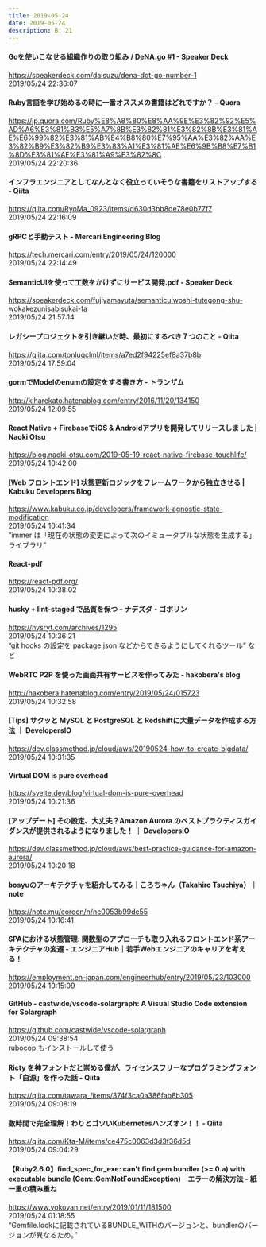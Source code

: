 ```yaml
---
title: 2019-05-24
date: 2019-05-24
description: B! 21
---
```


#### Goを使いこなせる組織作りの取り組み / DeNA.go #1 - Speaker Deck
https://speakerdeck.com/daisuzu/dena-dot-go-number-1<br>
2019/05/24 22:36:07<br>


#### Ruby言語を学び始めるの時に一番オススメの書籍はどれですか？ - Quora
https://jp.quora.com/Ruby%E8%A8%80%E8%AA%9E%E3%82%92%E5%AD%A6%E3%81%B3%E5%A7%8B%E3%82%81%E3%82%8B%E3%81%AE%E6%99%82%E3%81%AB%E4%B8%80%E7%95%AA%E3%82%AA%E3%82%B9%E3%82%B9%E3%83%A1%E3%81%AE%E6%9B%B8%E7%B1%8D%E3%81%AF%E3%81%A9%E3%82%8C<br>
2019/05/24 22:20:36<br>


#### インフラエンジニアとしてなんとなく役立っていそうな書籍をリストアップする - Qiita
https://qiita.com/RyoMa_0923/items/d630d3bb8de78e0b77f7<br>
2019/05/24 22:16:09<br>


#### gRPCと手動テスト - Mercari Engineering Blog
https://tech.mercari.com/entry/2019/05/24/120000<br>
2019/05/24 22:14:49<br>


#### SemanticUIを使って工数をかけずにサービス開発.pdf - Speaker Deck
https://speakerdeck.com/fujiyamayuta/semanticuiwoshi-tutegong-shu-wokakezunisabisukai-fa<br>
2019/05/24 21:57:14<br>


#### レガシープロジェクトを引き継いだ時、最初にするべき７つのこと - Qiita
https://qiita.com/tonluqclml/items/a7ed2f94225ef8a37b8b<br>
2019/05/24 17:59:04<br>


#### gormでModelのenumの設定をする書き方 - トランザム
http://kiharekato.hatenablog.com/entry/2016/11/20/134150<br>
2019/05/24 12:09:55<br>


#### React Native + FirebaseでiOS & Androidアプリを開発してリリースしました | Naoki Otsu
https://blog.naoki-otsu.com/2019-05-19-react-native-firebase-touchlife/<br>
2019/05/24 10:42:00<br>


#### [Web フロントエンド] 状態更新ロジックをフレームワークから独立させる | Kabuku Developers Blog
https://www.kabuku.co.jp/developers/framework-agnostic-state-modification<br>
2019/05/24 10:41:34<br>
“immer は「現在の状態の変更によって次のイミュータブルな状態を生成する」ライブラリ”


#### React-pdf
https://react-pdf.org/<br>
2019/05/24 10:38:02<br>


#### husky + lint-staged で品質を保つ – ナデズダ・ゴボリン
https://hysryt.com/archives/1295<br>
2019/05/24 10:36:21<br>
“git hooks の設定を package.json などからできるようにしてくれるツール” など


#### WebRTC P2P を使った画面共有サービスを作ってみた - hakobera's blog
http://hakobera.hatenablog.com/entry/2019/05/24/015723<br>
2019/05/24 10:32:58<br>


#### [Tips] サクッと MySQL と PostgreSQL と Redshiftに大量データを作成する方法 ｜ DevelopersIO
https://dev.classmethod.jp/cloud/aws/20190524-how-to-create-bigdata/<br>
2019/05/24 10:31:35<br>


#### Virtual DOM is pure overhead
https://svelte.dev/blog/virtual-dom-is-pure-overhead<br>
2019/05/24 10:21:36<br>


#### [アップデート] その設定、大丈夫？Amazon Aurora のベストプラクティスガイダンスが提供されるようになりました！ ｜ DevelopersIO
https://dev.classmethod.jp/cloud/aws/best-practice-guidance-for-amazon-aurora/<br>
2019/05/24 10:20:18<br>


#### bosyuのアーキテクチャを紹介してみる｜ころちゃん（Takahiro Tsuchiya）｜note
https://note.mu/corocn/n/ne0053b99de55<br>
2019/05/24 10:16:41<br>


#### SPAにおける状態管理: 関数型のアプローチも取り入れるフロントエンド系アーキテクチャの変遷 - エンジニアHub｜若手Webエンジニアのキャリアを考える！
https://employment.en-japan.com/engineerhub/entry/2019/05/23/103000<br>
2019/05/24 10:15:09<br>


#### GitHub - castwide/vscode-solargraph: A Visual Studio Code extension for Solargraph
https://github.com/castwide/vscode-solargraph<br>
2019/05/24 09:38:54<br>
rubocop もインストールして使う


#### Ricty を神フォントだと崇める僕が、ライセンスフリーなプログラミングフォント「白源」を作った話 - Qiita
https://qiita.com/tawara_/items/374f3ca0a386fab8b305<br>
2019/05/24 09:08:19<br>


#### 数時間で完全理解！わりとゴツいKubernetesハンズオン！！ - Qiita
https://qiita.com/Kta-M/items/ce475c0063d3d3f36d5d<br>
2019/05/24 09:04:29<br>


#### 【Ruby2.6.0】find_spec_for_exe: can't find gem bundler (>= 0.a) with executable bundle (Gem::GemNotFoundException)　エラーの解決方法 - 紙一重の積み重ね
https://www.yokoyan.net/entry/2019/01/11/181500<br>
2019/05/24 01:18:55<br>
“Gemfile.lockに記載されているBUNDLE_WITHのバージョンと、bundlerのバージョンが異なるため。”


